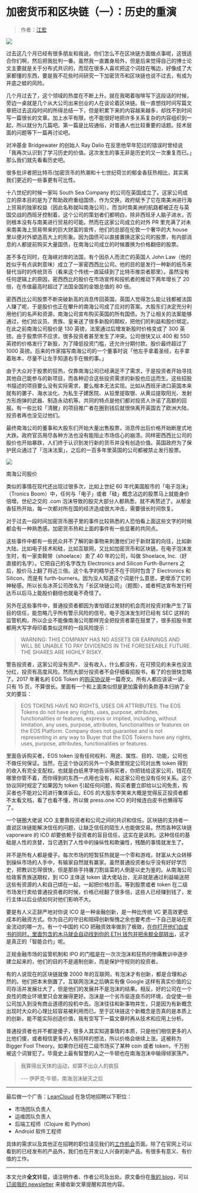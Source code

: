 # 加密货币和区块链（一）：历史的重演

> 作者：[江宏](https://zhuanlan.zhihu.com/p/33598015)

![](https://img.hacpai.com/e/c719c86a170b400eae55e761d3d8b976.jpeg)

过去这几个月已经有很多朋友和我说，你们怎么不在区块链方面做点事呢，这很适合你们啊，然后把我批判一番。虽然我一直置身局外，但是后来觉得自己的博士论文主要就是关于分布式共识的，而现在很多人喜欢把这个词挂在嘴边，好像成了大家都懂的东西，要是我不花些时间研究一下加密货币和区块链也说不过去，有成为井底之蛙的风险。

几个月过去了，这个领域的热度在不断上升。就在我喝着咖啡写下这段话的时候，旁边一桌就是几个从大公司出来创业的人在谈论着区块链。我一直想找时间写篇文章把过去这段时间的所得总结一下，但是积累下来的内容越来越多，却找不到时间写一篇很长的文章。加上水平有限，也不能很好地把许多关系复杂的内容组织到一起，所以就分为几篇吧。第一篇是比较通俗，对普通人也比较重要的话题。技术层面的问题等下一篇再讨论吧。

对冲基金 Bridgewater 的创始人 Ray Dalio 在反思他早年犯过的错误时曾经说「我再次认识到了学习历史的价值。这次发生的事无非是历史的又一次重复而已。」那么我们就先看看历史吧。

很多批评者把比特币/加密货币的热潮和十七世纪荷兰的郁金香狂热相比，其实离我们更近的一些事更有可比性。

十八世纪的时候一家叫 South Sea Company 的公司在英国成立了。这家公司成立的原本目的是为了帮助政府重组国债，作为交换，政府赋予了它在南美洲进行海上贸易的独家权益（因此名称就叫南海公司）。而当时南美洲的航路都被正在与英国交战的西班牙控制着，这个公司的策划者们都明白，除非西班牙人脑子进水，否则根本没有与南美进行贸易的可能。然而在这家公司成立的对外 PR 里充满了对未来南美海上贸易带来的巨大财富的宣传，他们的总部在伦敦一个奢华的大 house 里以便对外塑造高大上的形象。因为国债可以直接置换这家公司的股票，有内部消息的人都提前购买大量国债，在南海公司成立的时候置换为价格翻倍的股票。

差不多在同时，在海峡对岸的法国，有个因杀人而流亡的英国人 John Law（他的姓似乎有点讽刺意味）成立了一家密西西比公司。他的目的是发行一种新的纸币来替代当时的传统货币（看来这个传统一直延续到了比特币推崇者那里）。虽然没有任何逻辑上的原因，密西西比的股价在市场宣传和投机者的推动下两年增长了 20 倍，在市值最高时超过了法国全国的金银总值的 80 倍。

密西西比公司股票不断突破新高的消息传回英国，英国人觉得怎么能让钱都被法国人赚了呢，于是股价也正在攀升的南海公司成了应对的答案。大股东们决定充分利用他们的名声和资源，南海公司宣布购买英国的所有国债。为了让相关的法案能够通过，他们给议员、贵族、皇亲送了很多新股的期权，把他们的利益和股价绑定。在此之前南海公司股价是 130 英镑，法案通过后增发新股时价格变成了 300 英镑。由于股票供不应求，很多投资者甚至发生了冲突。公司很快又以 400 和 550 英镑的价格发行了新股，为了降低投资门槛，还允许分期付款。股价最终超过了 1000 英镑。后来的作家描写南海公司的一个董事时说「他左手拿着圣经，右手拿着账本，尽量不让左手知道右手在做的事。」

由于大众对于股票的狂热，仅靠南海公司已经满足不了需求，于是投资者开始寻找其他自己能参与的新项目，而各种迎合这些投资需求的新股也应运而生。这些招股书描述的项目要么没有实际需求，要么根本无法实现。比如从西班牙进口英国本来就有的骡子、海水淡化、为私生子建医院、从铅里提取银、从黄瓜提取阳光、发射方形炮弹的武器、制造永动机等。共同的特点是他们都对投资人许诺了高额的回报。有一些比较「清醒」的项目推广者在圈到钱后就很快离开英国去了欧洲大陆，投资者再也没见过他们。

最终南海公司的董事和大股东们开始大量出售股票，消息传出后价格开始断崖式地大跌。政府官员用尽各种方法也没有能阻止市场信心的崩溃。同样密西西比公司的股价也开始暴跌，人们终于认识到发行新的货币并没有创造价值。英国政府为了保护民众通过了「泡沫法案」，之后的一百多年里英国的公司都被禁止发行股票。

![](https://img.hacpai.com/e/ffbfb42a8a2d4d77b5bbd6c3475032c8.jpeg)

南海公司股价

类似的事情在现代还出现过很多次，比如上世纪 60 年代美国股市的「电子泡沫」（Tronics Boom）中，任何与「电子」或者「硅」概念沾边的股票马上就能身价倍增。世纪之交的 .com 泡沫导致的股灾大部分人都熟悉，就不再赘述了。从郁金香狂热开始，每一次都对所在国的经济造成很大冲击，需要很长时间恢复。

对于过去一段时间加密货币圈子里的事件比较熟悉的人恐怕看上面这些文字的时候都会有一种熟悉感。加密货币热和上面的事件有一些显著的共同点。

这些事件中都有一些民众并不了解的新事物来刺激他们对于新财富的向往，比如新大陆，比如电子技术和硅，比如互联网，又比如加密货币和区块链。在电子泡沫发生时，有一家卖鞋带（shoelace）卖了 40 年的公司，叫做 Shoelace, Inc.（好直接的名字）。它把自己的名字改为 Electronics and Silicon Furth-Burners 之后，股价马上翻了将近三倍。这个名字的精华还不在于同时包含了 Electronics 和 Silicon，而是有 furth-burners。因为没人知道这个词是什么意思，更增添了它的神秘感。所以长岛冰茶公司改名为「长区块链公司」（题图），或者柯达宣布发行柯达币以后马上能股价翻倍也就毫不奇怪了。

另外在这些事件中，普通投资者都因为害怕错过发财的机会而对投资对象产生了盲目的信任，能忽略几乎所有警示风险的信号。电子泡沫发生时已经有 SEC 这样的监管机构，所以企业不能像南海公司那样完全把投资者蒙在鼓里了，很多招股书里都用大写字母印着类似这样的一段风险提示：

> WARNING: THIS COMPANY HAS NO ASSETS OR EARNINGS AND WILL BE UNABLE TO PAY DIVIDENDS IN THE FORESEEABLE FUTURE. THE SHARES ARE HIGHLY RISKY.

警告投资者，这家公司没有资产、没有收入，什么都没有，在可预见的未来也没法分红，投资有高度风险。然而大部分投资者不会仔细看招股书，看了的也很快忽略了。2017 年著名的 EOS Token 的[购买协议](https://link.zhihu.com/?target=https%3A//eos.io/documents/block.one%2520-%2520EOS%2520Token%2520Purchase%2520Agreement%2520-%2520September%25204%2C%25202017.pdf)是一篇奇文。所有人都应该读一读，只有 15 页，不算很长。里面有一个和上面类似但是更加露骨的条款基本归纳了全文的要旨：

> EOS TOKENS HAVE NO RIGHTS, USES OR ATTRIBUTES. The EOS Tokens do not have any rights, uses, purpose, attributes, functionalities or features, express or implied, including, without limitation, any uses, purpose, attributes, functionalities or features on the EOS Platform. Company does not guarantee and is not representing in any way to Buyer that the EOS Tokens have any rights, uses, purpose, attributes, functionalities or features.

里面告诉购买者，EOS token 没有任何权利、用途、属性、目的、功能，公司也不做任何保证。当然，在这个协议的另外一个条款里规定公司对出售 token 得到的收入有完全支配权。也就是白纸黑字地告诉购买者，你把钱给这家公司，钱花在哪里你管不着，而你得到的东西一点用也没有，和这家公司也没有任何关系。这个协议同时规定了如果因为 token 引起任何问题，购买者要立即给以公司免责，购买者也不能对公司进行集体诉讼。EOS 的大股东李笑来大概是觉得反正投资者都不太看文档，看了也看不懂，所以做 press.one ICO 的时候连白皮书也懒得写了。

一个链圈大佬说 ICO 主要靠投资者和公司之间的共识和信任。区块链的支持者一直说区块链能解决信任的问题，让缺乏信任的陌生人也能做交易。然而各种区块链 vaporware 的 ICO 却要依赖于投资者的盲目信任，这实在是讽刺。这种信任的基础是人性的贪婪，当它遇到了人性中的操纵性和欺骗性，残酷的事情就发生了。

并不是所有人都是傻子。每次市场的短暂狂热就是一个零和游戏，财富从大众转移到操纵市场的人手中，有输家自然就有赢家。虽然普通投资者似乎没有好好学历史，把教训忘得很快，但是那些手持屠刀割韭菜的人倒是以史为鉴的。从南海公司给政客贵族送期权，到 ICO 主体送 token 请大佬站台，无非就是通过利益输送把这些有资源的人和自己绑在一起，一起把价格炒高。等到股票或者 token 在二级市场发行卖给普通投资者的时候，价格已经翻了很多倍，这些人已经赚到钱了，发行主体以后业绩如何对他们影响不大。

要是有人义正辞严地对你说 ICO 是一种金融创新，是一种比传统 VC 更高效更低成本的融资方式。你为自己的守旧和阻碍创新惭愧之余也要考虑一下自己是站在资金流动的哪一方。有一个中国的 ICO 把融资效率做到了极致，[在你打开他们白皮书的同时，里面包含的木马就会自动找到你的 ETH 钱包并把余额全部转出](https://link.zhihu.com/?target=http%3A//news.8btc.com/ico-investors-lose-all-their-money-when-reads-a-whitepaper-encoded-with-viruses)，这才是真正的「智能合约」呢。

正规金融市场的监管机制和 IPO 的门槛是在一次次泡沫和狂热的惨痛教训中逐步建立起来的，他们的目的不是遏制创新，而是保护守规则的投资者。

有的人说现在的区块链就像 2000 年的互联网，有泡沫才有创新，都是合理和必然的。他们把本末倒置了。互联网泡沫之后确实有像 Google 这样有真实价值的公司存活并发展壮大了，但是他们的发展并不是泡沫的结果。相反，好的公司在一个良性的商业环境里只会发展得更好。泡沫是一个劣币驱逐良币的环境，会促使一些公司加入到没有商业道德的投机中去。泡沫往往和新事物并生，只是因为有新概念出现时大众的心理比较容易被利用而已。至于区块链这个新概念是否真的是本质上的创新，能不能实际创造价值，我有空写下一篇文章时再从技术和应用上分析。

普通投资者也并不都是傻子，很多人其实知道事情的本质，只是他们相信更多的人比他们傻，或者相信更多的人有同样的想法，所以价格会继续上涨。这被称为 Bigger Fool Theory。如果你已经在二级市场买了某种 coin 或者 token，千万别被这个词冒犯了。毕竟史上最有智慧的人之一牛顿也在南海泡沫中输得倾家荡产。

> 我算得出天体的运动，却算不出众人的疯狂  
>   
> \--- 伊萨克·牛顿，南海泡沫破灭之后

* * *

最后做一个广告：[LeanCloud](https://link.zhihu.com/?target=https%3A//leancloud.cn/%3Futm_source%3Dzhihu%26utm_medium%3Dzhuanlan%26utm_campaign%3Djobs%26utm_content%3Dcrypto1) 在急切地招聘以下职位：

*   市场团队负责人
*   运维团队负责人
*   后端工程师（Clojure 和 Python）
*   Android 软件工程师

具体的需求以及其他正在招聘的职位请见我们的[工作机会](https://link.zhihu.com/?target=https%3A//leancloud.cn/jobs/%3Futm_source%3Dzhihu%26utm_medium%3Dzhuanlan%26utm_campaign%3Djobs%26utm_content%3Dcrypto1)页面。除了在官网上可以看到的已经发布的产品外，我们也在开发让人兴奋的新产品，有很多有意义、有价值的工作。

* * *

本文允许**全文**转载，请注明作者、作者公司及出处。原文备份在[我的 blog](https://link.zhihu.com/?target=http%3A//1byte.io/cryptocurrencies-and-blockchains-repeat-of-history/)，可以[订阅我的 newsletter](https://link.zhihu.com/?target=https%3A//tinyletter.com/1byte) 来接收新文章提醒和其他内容。
